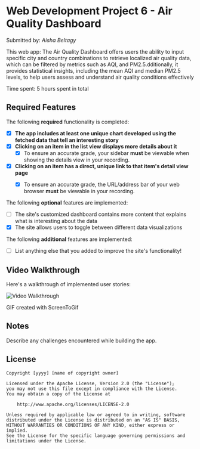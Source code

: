 # Web Development Project 6 - Air Quality Dashboard
Submitted by: *Aisha Beltagy*

This web app: The Air Quality Dashboard offers users the ability to input specific city and country combinations to retrieve localized air 
quality data, which can be filtered by metrics such as AQI, and PM2.5.dditionally, it provides
statistical insights, including the mean AQI and median PM2.5 levels, to help users assess and understand air quality conditions effectively

Time spent: 5 hours spent in total

## Required Features

The following **required** functionality is completed:

- [x] **The app includes at least one unique chart developed using the fetched data that tell an interesting story**
- [x] **Clicking on an item in the list view displays more details about it**
  - [x] To ensure an accurate grade, your sidebar **must** be viewable when showing the details view in your recording.
- [x] **Clicking on an item has a direct, unique link to that item's detail view page**
  -[x] To ensure an accurate grade, the URL/address bar of your web browser **must** be viewable in your recording.  


The following **optional** features are implemented:

- [ ] The site's customized dashboard contains more content that explains what is interesting about the data
- [x] The site allows users to toggle between different data visualizations

The following **additional** features are implemented:

* [ ] List anything else that you added to improve the site's functionality!

## Video Walkthrough

Here's a walkthrough of implemented user stories:

<img src='https://imgur.com/ypADigv' title='Video Walkthrough' width='' alt='Video Walkthrough' />

<!-- Replace this with whatever GIF tool you used! -->
GIF created with ScreenToGif
<!-- Recommended tools:
[Kap](https://getkap.co/) for macOS
[ScreenToGif](https://www.screentogif.com/) for Windows
[peek](https://github.com/phw/peek) for Linux. -->

## Notes

Describe any challenges encountered while building the app.

## License

    Copyright [yyyy] [name of copyright owner]

    Licensed under the Apache License, Version 2.0 (the "License");
    you may not use this file except in compliance with the License.
    You may obtain a copy of the License at

        http://www.apache.org/licenses/LICENSE-2.0

    Unless required by applicable law or agreed to in writing, software
    distributed under the License is distributed on an "AS IS" BASIS,
    WITHOUT WARRANTIES OR CONDITIONS OF ANY KIND, either express or implied.
    See the License for the specific language governing permissions and
    limitations under the License.
